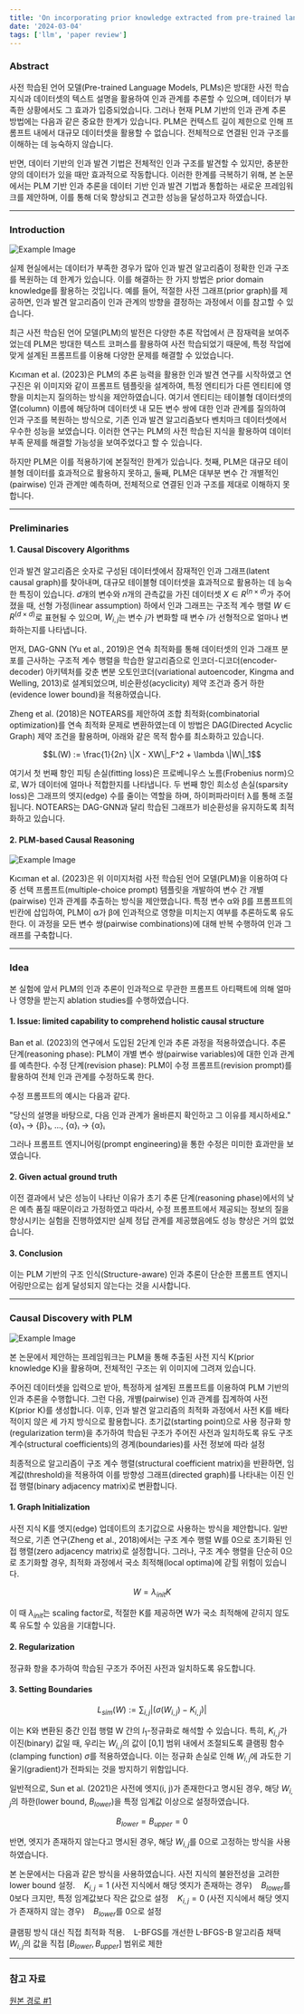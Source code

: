 ```yaml
---
title: 'On incorporating prior knowledge extracted from pre-trained language models into causal discovery'
date: '2024-03-04'
tags: ['llm', 'paper review']
---
```


### Abstract

사전 학습된 언어 모델(Pre-trained Language Models, PLMs)은 방대한 사전 학습 지식과 데이터셋의 텍스트 설명을 활용하여 인과 관계를 추론할 수 있으며, 데이터가 부족한 상황에서도 그 효과가 입증되었습니다. 그러나 현재 PLM 기반의 인과 관계 추론 방법에는 다음과 같은 중요한 한계가 있습니다. 
PLM은 컨텍스트 길이 제한으로 인해 프롬프트 내에서 대규모 데이터셋을 활용할 수 없습니다.
전체적으로 연결된 인과 구조를 이해하는 데 능숙하지 않습니다.

반면, 데이터 기반의 인과 발견 기법은 전체적인 인과 구조를 발견할 수 있지만, 충분한 양의 데이터가 있을 때만 효과적으로 작동합니다. 이러한 한계를 극복하기 위해, 본 논문에서는 PLM 기반 인과 추론을 데이터 기반 인과 발견 기법과 통합하는 새로운 프레임워크를 제안하며, 이를 통해 더욱 향상되고 견고한 성능을 달성하고자 하였습니다.

---

### Introduction

![Example Image](https://velog.velcdn.com/images/ski06043/post/da251500-eaae-4fea-9c51-1a836d5a099a/image.png)

실제 현실에서는 데이터가 부족한 경우가 많아 인과 발견 알고리즘이 정확한 인과 구조를 복원하는 데 한계가 있습니다. 이를 해결하는 한 가지 방법은 prior domain knowledge를 활용하는 것입니다. 예를 들어, 적절한 사전 그래프(prior graph)를 제공하면, 인과 발견 알고리즘이 인과 관계의 방향을 결정하는 과정에서 이를 참고할 수 있습니다.

최근 사전 학습된 언어 모델(PLM)의 발전은 다양한 추론 작업에서 큰 잠재력을 보여주었는데 PLM은 방대한 텍스트 코퍼스를 활용하여 사전 학습되었기 때문에, 특정 작업에 맞게 설계된 프롬프트를 이용해 다양한 문제를 해결할 수 있었습니다.

Kıcıman et al. (2023)은 PLM의 추론 능력을 활용한 인과 발견 연구를 시작하였고 연구진은 위 이미지와 같이 프롬프트 템플릿을 설계하여, 특정 엔티티가 다른 엔티티에 영향을 미치는지 질의하는 방식을 제안하였습니다. 여기서 엔티티는 테이블형 데이터셋의 열(column) 이름에 해당하며 데이터셋 내 모든 변수 쌍에 대한 인과 관계를 질의하여 인과 구조를 복원하는 방식으로, 기존 인과 발견 알고리즘보다 벤치마크 데이터셋에서 우수한 성능을 보였습니다. 이러한 연구는 PLM의 사전 학습된 지식을 활용하여 데이터 부족 문제를 해결할 가능성을 보여주었다고 할 수 있습니다.

하지만 PLM은 이를 적용하기에 본질적인 한계가 있습니다. 첫째, PLM은 대규모 테이블형 데이터를 효과적으로 활용하지 못하고, 둘째, PLM은 대부분 변수 간 개별적인(pairwise) 인과 관계만 예측하며, 전체적으로 연결된 인과 구조를 제대로 이해하지 못합니다.

---

### Preliminaries

#### 1. Causal Discovery Algorithms

인과 발견 알고리즘은 숫자로 구성된 데이터셋에서 잠재적인 인과 그래프(latent causal graph)를 찾아내며, 대규모 테이블형 데이터셋을 효과적으로 활용하는 데 능숙한 특징이 있습니다. $d$개의 변수와 $n$개의 관측값을 가진 데이터셋 $X ∈ R^(n×d)$가 주어졌을 때, 선형 가정(linear assumption) 하에서 인과 그래프는 구조적 계수 행렬 $W ∈ R^(d×d)$로 표현될 수 있으며, $W_{i,j}$는 변수 $j$가 변화할 때 변수 $i$가 선형적으로 얼마나 변화하는지를 나타냅니다.

먼저, DAG-GNN (Yu et al., 2019)은 연속 최적화를 통해 데이터셋의 인과 그래프 분포를 근사하는 구조적 계수 행렬을 학습한 알고리즘으로 인코더-디코더(encoder-decoder) 아키텍처를 갖춘 변분 오토인코더(variational autoencoder, Kingma and Welling, 2013)로 설계되었으며, 비순환성(acyclicity) 제약 조건과 증거 하한(evidence lower bound)을 적용하였습니다.

Zheng et al. (2018)은 NOTEARS를 제안하여 조합 최적화(combinatorial optimization)를 연속 최적화 문제로 변환하였는데 이 방법은 DAG(Directed Acyclic Graph) 제약 조건을 활용하며, 아래와 같은 목적 함수를 최소화하고 있습니다.

$$L(W) := \frac{1}{2n} \|X - XW\|_F^2 + \lambda \|W\|_1$$

여기서 첫 번째 항인 피팅 손실(fitting loss)은 프로베니우스 노름(Frobenius norm)으로, W가 데이터에 얼마나 적합한지를 나타냅니다. 두 번째 항인 희소성 손실(sparsity loss)은 그래프의 엣지(edge) 수를 줄이는 역할을 하며, 하이퍼파라미터 λ를 통해 조절됩니다. NOTEARS는 DAG-GNN과 달리 학습된 그래프가 비순환성을 유지하도록 최적화하고 있습니다.

#### 2. PLM-based Causal Reasoning

![Example Image](https://velog.velcdn.com/images/ski06043/post/2acf1f8c-50ef-49e2-92d8-fce864176ed3/image.png)

Kıcıman et al. (2023)은 위 이미지처럼 사전 학습된 언어 모델(PLM)을 이용하여 다중 선택 프롬프트(multiple-choice prompt) 템플릿을 개발하여 변수 간 개별(pairwise) 인과 관계를 추출하는 방식을 제안했습니다. 특정 변수 α와 β를 프롬프트의 빈칸에 삽입하여, PLM이 α가 β에 인과적으로 영향을 미치는지 여부를 추론하도록 유도한다. 이 과정을 모든 변수 쌍(pairwise combinations)에 대해 반복 수행하여 인과 그래프를 구축합니다.

---

### Idea

본 실험에 앞서 PLM의 인과 추론이 인과적으로 무관한 프롬프트 아티팩트에 의해 얼마나 영향을 받는지 ablation studies를 수행하였습니다.

#### 1. Issue: limited capability to comprehend holistic causal structure 

Ban et al. (2023)의 연구에서 도입된 2단계 인과 추론 과정을 적용하였습니다.
추론 단계(reasoning phase): PLM이 개별 변수 쌍(pairwise variables)에 대한 인과 관계를 예측한다.
수정 단계(revision phase): PLM이 수정 프롬프트(revision prompt)를 활용하여 전체 인과 관계를 수정하도록 한다.

수정 프롬프트의 예시는 다음과 같다.

"당신의 설명을 바탕으로, 다음 인과 관계가 올바른지 확인하고 그 이유를 제시하세요."{α}₁ → {β}₁, ..., {α}ᵢ → {α}ᵢ

그러나 프롬프트 엔지니어링(prompt engineering)을 통한 수정은 미미한 효과만을 보였습니다.

#### 2. Given actual ground truth

이전 결과에서 낮은 성능이 나타난 이유가 초기 추론 단계(reasoning phase)에서의 낮은 예측 품질 때문이라고 가정하였고 따라서, 수정 프롬프트에서 제공되는 정보의 질을 향상시키는 실험을 진행하였지만 실제 정답 관계를 제공했음에도 성능 향상은 거의 없었습니다.

#### 3. Conclusion

이는 PLM 기반의 구조 인식(Structure-aware) 인과 추론이 단순한 프롬프트 엔지니어링만으로는 쉽게 달성되지 않는다는 것을 시사합니다.

---

### Causal Discovery with PLM

![Example Image](https://velog.velcdn.com/images/ski06043/post/94900903-6d4f-4e68-853a-029ca30b1053/image.png)

본 논문에서 제안하는 프레임워크는 PLM을 통해 추출된 사전 지식 K(prior knowledge K)을 활용하며, 전체적인 구조는 위 이미지에 그려져 있습니다.

주어진 데이터셋을 입력으로 받아, 특정하게 설계된 프롬프트를 이용하여 PLM 기반의 인과 추론을 수행합니다. 그런 다음, 개별(pairwise) 인과 관계를 집계하여 사전 K(prior K)를 생성합니다. 이후, 인과 발견 알고리즘의 최적화 과정에서 사전 K를 배타적이지 않은 세 가지 방식으로 활용합니다.
초기값(starting point)으로 사용
정규화 항(regularization term)을 추가하여 학습된 구조가 주어진 사전과 일치하도록 유도
구조 계수(structural coefficients)의 경계(boundaries)를 사전 정보에 따라 설정

최종적으로 알고리즘이 구조 계수 행렬(structural coefficient matrix)을 반환하면, 임계값(threshold)을 적용하여 이를 방향성 그래프(directed graph)를 나타내는 이진 인접 행렬(binary adjacency matrix)로 변환합니다.


#### 1. Graph Initialization  

사전 지식 K를 엣지(edge) 업데이트의 초기값으로 사용하는 방식을 제안합니다. 일반적으로, 기존 연구(Zheng et al., 2018)에서는 구조 계수 행렬 W를 0으로 초기화된 인접 행렬(zero adjacency matrix)로 설정합니다. 그러나, 구조 계수 행렬을 단순히 0으로 초기화할 경우, 최적화 과정에서 국소 최적해(local optima)에 갇힐 위험이 있습니다.

$$W=\lambda_{init} K$$

이 때 $\lambda_{init}$는 scaling factor로, 적절한 K를 제공하면 W가 국소 최적해에 갇히지 않도록 유도할 수 있음을 기대합니다.

#### 2. Regularization

정규화 항을 추가하여 학습된 구조가 주어진 사전과 일치하도록 유도합니다.

#### 3. Setting Boundaries

$$L_{sim}(W) := \sum_{i,j} |(\sigma(W_{i,j}) - K_{i,j})|$$

이는 K와 변환된 중간 인접 행렬 W 간의 $l_1$-정규화로 해석할 수 있습니다. 특히, $K_{i,j}$가 이진(binary) 값일 때, 우리는 $W_{i,j}$의 값이 [0,1] 범위 내에서 조절되도록 클램핑 함수(clamping function) $\sigma$를 적용하였습니다. 이는 정규화 손실로 인해 $W_{i,j}$에 과도한 기울기(gradient)가 전파되는 것을 방지하기 위함입니다.

일반적으로, Sun et al. (2021)은 사전에 엣지(i, j)가 존재한다고 명시된 경우, 해당 $W_{i,j}$의 하한(lower bound, $B_{lower}$)을 특정 임계값 이상으로 설정하였습니다.

$$B_{lower} = B_{upper} = 0$$

반면, 엣지가 존재하지 않는다고 명시된 경우, 해당 $W_{i,j}$를 0으로 고정하는 방식을 사용하였습니다.

본 논문에서는 다음과 같은 방식을 사용하였습니다.
사전 지식의 불완전성을 고려한 lower bound 설정.    
$K_{i,j} = 1$ (사전 지식에서 해당 엣지가 존재하는 경우)    
$B_{lower}$를 0보다 크지만, 특정 임계값보다 작은 값으로 설정    
$K_{i,j} = 0$ (사전 지식에서 해당 엣지가 존재하지 않는 경우)    
$B_{lower}$를 0으로 설정

클램핑 방식 대신 직접 최적화 적용.    
L-BFGS를 개선한 L-BFGS-B 알고리즘 채택    
$W_{i,j}$의 값을 직접 $[B_{lower}, B_{upper}]$ 범위로 제한

---

### 참고 자료

[원본 경로 #1](https://openreview.net/pdf?id=efmbt-1TOH)
